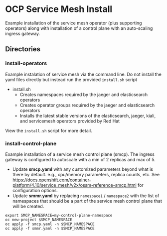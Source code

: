 # OCP Service Mesh Install
Example installation of the service mesh operator (plus supporting operators) along with installation of a control plane with an auto-scaling ingress gateway.

## Directories

### install-operators
Example instalation of service mesh via the command line. Do not install the yaml files directly but instead run the provided `install.sh` script
* install.sh
  * Creates namespaces required by the jaeger and elasticsearch operators
  * Creates operator groups required by the jaeger and elasticsearch operators
  * Installs the latest stable versions of the elasticsearch, jaeger, kiali, and servicemesh operators provided by Red Hat

View the `install.sh` script for more detail.

### install-control-plane
Example installation of a service mesh control plane (smcp). The ingress gateway is configured to autoscale with a min of 2 replicas and max of 5. 

* Update **smcp.yaml** with any customized parameters beyond what is there by default. e.g., cpu/memory parameters, replica counts, etc.  See https://docs.openshift.com/container-platform/4.10/service_mesh/v2x/ossm-reference-smcp.html for configuration options. 
* Update **smmr.yaml** by replacing `namespace1` / `namespace2` with the list of namespaces that should be a part of the service mesh control plane that will be created.

```
export SMCP_NAMESPACE=my-control-plane-namespace
oc new-project $SMCP_NAMESPACE
oc apply -f smcp.yaml -n $SMCP_NAMESPACE
oc apply -f smmr.yaml -n $SMCP_NAMESPACE
```
